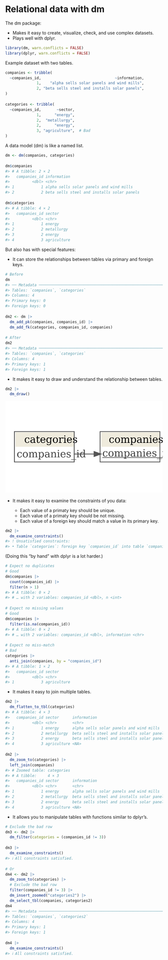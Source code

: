
# Relational data with dm

The dm package:

-   Makes it easy to create, visualize, check, and use complex datasets.
-   Plays well with dplyr.

``` r
library(dm, warn.conflicts = FALSE)
library(dplyr, warn.conflicts = FALSE)
```

Example dataset with two tables.

``` r
companies <- tribble(
  ~companies_id,                                 ~information,
              1,    "alpha sells solar panels and wind mills",
              2, "beta sells steel and installs solar panels",
)

categories <- tribble(
  ~companies_id,       ~sector,
              1,      "energy",
              2,  "metallurgy",
              2,      "energy",
              3, "agriculture",  # Bad
)
```

A data model (dm) is like a named list.

``` r
dm <- dm(companies, categories)

dm$companies
#> # A tibble: 2 × 2
#>   companies_id information                               
#>          <dbl> <chr>                                     
#> 1            1 alpha sells solar panels and wind mills   
#> 2            2 beta sells steel and installs solar panels

dm$categories
#> # A tibble: 4 × 2
#>   companies_id sector     
#>          <dbl> <chr>      
#> 1            1 energy     
#> 2            2 metallurgy 
#> 3            2 energy     
#> 4            3 agriculture
```

But also has with special features:

-   It can store the relationships between tables via primary and
    foreign keys.

``` r
# Before
dm
#> ── Metadata ────────────────────────────────────────────────────────────────────
#> Tables: `companies`, `categories`
#> Columns: 4
#> Primary keys: 0
#> Foreign keys: 0

dm2 <- dm |>
  dm_add_pk(companies, companies_id) |>
  dm_add_fk(categories, companies_id, companies)

# After
dm2
#> ── Metadata ────────────────────────────────────────────────────────────────────
#> Tables: `companies`, `categories`
#> Columns: 4
#> Primary keys: 1
#> Foreign keys: 1
```

-   It makes it easy to draw and understand the relationship between
    tables.

``` r
dm2 |>
  dm_draw()
```

![](README_files/figure-gfm/unnamed-chunk-6-1.png)<!-- -->

-   It makes it easy to examine the constraints of you data:

    -   Each value of a primaty key should be unique.
    -   Each value of a primaty key should be not missing.
    -   Each value of a foreign key should match a value in its primary
        key.

``` r
dm2 |>
  dm_examine_constraints()
#> ! Unsatisfied constraints:
#> • Table `categories`: foreign key `companies_id` into table `companies`: values of `categories$companies_id` not in `companies$companies_id`: 3 (1)
```

(Doing this “by hand” with dplyr is a lot harder.)

``` r
# Expect no duplicates
# Good
dm$companies |>
  count(companies_id) |>
  filter(n > 1)
#> # A tibble: 0 × 2
#> # … with 2 variables: companies_id <dbl>, n <int>

# Expect no missing values
# Good
dm$companies |>
  filter(is.na(companies_id))
#> # A tibble: 0 × 2
#> # … with 2 variables: companies_id <dbl>, information <chr>

# Expect no miss-match
# Bad
categories |>
  anti_join(companies, by = "companies_id")
#> # A tibble: 1 × 2
#>   companies_id sector     
#>          <dbl> <chr>      
#> 1            3 agriculture
```

-   It makes it easy to join multiple tables.

``` r
dm2 |>
  dm_flatten_to_tbl(categories)
#> # A tibble: 4 × 3
#>   companies_id sector      information                               
#>          <dbl> <chr>       <chr>                                     
#> 1            1 energy      alpha sells solar panels and wind mills   
#> 2            2 metallurgy  beta sells steel and installs solar panels
#> 3            2 energy      beta sells steel and installs solar panels
#> 4            3 agriculture <NA>

dm2 |> 
  dm_zoom_to(categories) |> 
  left_join(companies)
#> # Zoomed table: categories
#> # A tibble:     4 × 3
#>   companies_id sector      information                               
#>          <dbl> <chr>       <chr>                                     
#> 1            1 energy      alpha sells solar panels and wind mills   
#> 2            2 metallurgy  beta sells steel and installs solar panels
#> 3            2 energy      beta sells steel and installs solar panels
#> 4            3 agriculture <NA>
```

-   It allows you to manipulate tables with functions similar to
    dplyr’s.

``` r
# Exclude the bad row
dm3 <- dm2 |>
  dm_filter(categories = (companies_id != 3))

dm3 |>
  dm_examine_constraints()
#> ℹ All constraints satisfied.

# Or
dm4 <- dm2 |> 
  dm_zoom_to(categories) |> 
  # Exclude the bad row
  filter(companies_id != 3) |> 
  dm_insert_zoomed("categories2") |> 
  dm_select_tbl(companies, categories2)
dm4
#> ── Metadata ────────────────────────────────────────────────────────────────────
#> Tables: `companies`, `categories2`
#> Columns: 4
#> Primary keys: 1
#> Foreign keys: 1

dm4 |> 
  dm_examine_constraints()
#> ℹ All constraints satisfied.
```
